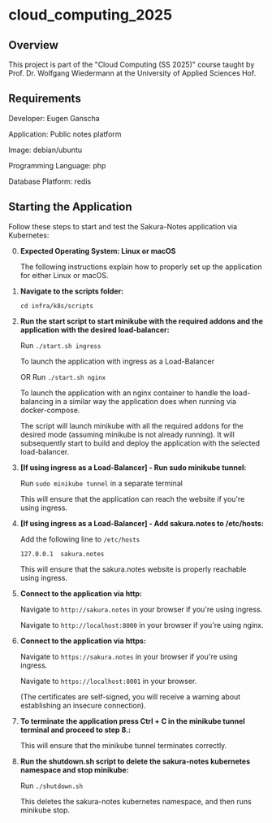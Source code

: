 # cloud_computing_2025

## Overview

This project is part of the "Cloud Computing (SS 2025)" course taught by Prof. Dr. Wolfgang Wiedermann at the University of Applied Sciences Hof.

## Requirements

Developer: Eugen Ganscha

Application: Public notes platform

Image: debian/ubuntu

Programming Language: php

Database Platform: redis

## Starting the Application

Follow these steps to start and test the Sakura-Notes application via Kubernetes:

0. **Expected Operating System: Linux or macOS**

    The following instructions explain how to properly set up the application for either Linux or macOS.

1. **Navigate to the scripts folder:**

   `cd infra/k8s/scripts`

2. **Run the start script to start minikube with the required addons and the application with the desired load-balancer:**

   Run `./start.sh ingress`

   To launch the application with ingress as a Load-Balancer

   OR Run `./start.sh nginx`

   To launch the application with an nginx container to handle the load-balancing in a similar way the application does when running via docker-compose.

   The script will launch minikube with all the required addons for the desired mode (assuming minikube is not already running).
   It will subsequently start to build and deploy the application with the selected load-balancer.

3. **[If using ingress as a Load-Balancer] - Run sudo minikube tunnel:**

    Run `sudo minikube tunnel` in a separate terminal

    This will ensure that the application can reach the website if you're using ingress.

4. **[If using ingress as a Load-Balancer] - Add sakura.notes to /etc/hosts:**
    
    Add the following line to `/etc/hosts`
    
    `127.0.0.1  sakura.notes`
    
    This will ensure that the sakura.notes website is properly reachable using ingress.

5. **Connect to the application via http:**

    Navigate to `http://sakura.notes` in your browser if you're using ingress.
    
    Navigate to `http://localhost:8000` in your browser if you're using nginx.

6. **Connect to the application via https:**

    Navigate to `https://sakura.notes` in your browser if you're using ingress.
    
    Navigate to `https://localhost:8001` in your browser.

    (The certificates are self-signed, you will receive a warning about establishing an insecure connection).

7. **To terminate the application press Ctrl + C in the minikube tunnel terminal and proceed to step 8.:**
    
    This will ensure that the minikube tunnel terminates correctly.

8. **Run the shutdown.sh script to delete the sakura-notes kubernetes namespace and stop minikube:**

    Run `./shutdown.sh`
    
    This deletes the sakura-notes kubernetes namespace, and then runs minikube stop.